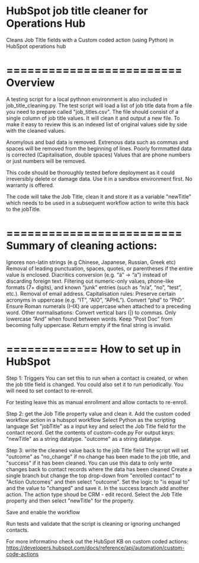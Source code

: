 # HubSpot job title cleaner for Operations Hub
 Cleans Job TItle fields with a Custom coded action (using Python) in HubSpot operations hub 

=========================
Overview
=========================

A testing script for a local pythnon environment is also included in job_title_cleaning.py.
The test script will load a list of job title data from a file you need to prepare called "job_titles.csv". The file should consist of a single column  of job title values.
It will clean it and output a new file. To make it easy to review this is an indexed list of original values side by side with the cleaned values. 

Anomylous and bad data is removed.
Extrenous data such as commas and spaces will be removed from the beginning of lines.
Poorly formmatted data is corrected (Capitalisation, double spaces)
Values that are phone numbers or just numbers will be removed.

 This code should be thoroughly tested before deployment as it could irreversibly delete or damage data.
 Use it in a sandbox environment first.
 No warranty is offered.

The code will take the Job Title, clean it and store it as a variable "newTitle" which needs to be used in a subsequent workflow action to write this back to the jobTitle.

=========================
Summary of cleaning actions:
=========================
Ignores non-latin strings (e.g Chinese, Japanese, Russian, Greek etc)
Removal of leading punctuation, spaces, quotes, or parentheses if the entire value is enclosed.
Diacritics conversion (e.g. “ä” → “a”) instead of discarding foreign text.
Filtering out numeric-only values, phone-like formats (7+ digits), and known “junk” entries (such as “n/a”, “no”, “test”, etc.).
Removal of email address.
Capitalisation rules:
Preserve certain acronyms in uppercase (e.g. “IT”, “AIO”, “APHL”).
Convert “phd” to “PhD”.
Ensure Roman numerals (I–IX) are uppercase when attached to a preceding word.
Other normalisations:
Convert vertical bars (|) to commas.
Only lowercase “And” when found between words.
Keep “Post Doc” from becoming fully uppercase.
Return empty if the final string is invalid.

=============
How to set up in HubSpot
=============
Step 1: Triggers
You can set this to run when a contact is created, or when the job title field is changed.
You could also set it to run periodically. You will need to set contact to re-enroll.

For testing leave this as manual enrollment and allow contacts to re-enroll.

Step 2: get the Job Title property value and clean it.
Add the custom coded workflow action in a hubspot workflow
Select Python as the scripting language
Set "jobTitle" as a input key and select the Job Title field for the contact record.
Get the contents of custom-code.py
For output keys:
"newTitle" as a string datatype.
"outcome" as a string datatype.

Step 3: write the cleaned value back to the job Title field
The script will set "outcome" as "no_change" if no change has been made to the job title, and "success" if it has been cleaned.
You can use this data to only write changes back to contact records where the data has been cleaned
Create a single branch but change the top drop-down from "enrolled contact" to "Action Outcomes" and then select "outcome".
Set the logic to "is equal to" and the value to "changed" and save it.
In the success branch add another action. The action type shoud be CRM - edit record.
Select the Job Title property and then select "newTitle" for the property.

Save and enable the workflow

Run tests and validate that the script is cleaning or ignoring unchanged contacts.

For more informatino check out the HubSpot KB on custom coded actions:
https://developers.hubspot.com/docs/reference/api/automation/custom-code-actions
